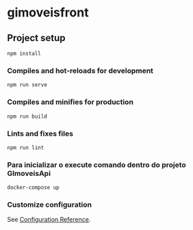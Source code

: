 # gimoveisfront

## Project setup
```
npm install
```

### Compiles and hot-reloads for development
```
npm run serve
```

### Compiles and minifies for production
```
npm run build
```

### Lints and fixes files
```
npm run lint
```

### Para inicializar o execute comando dentro do projeto GImoveisApi
```
docker-compose up
```

### Customize configuration
See [Configuration Reference](https://cli.vuejs.org/config/).
